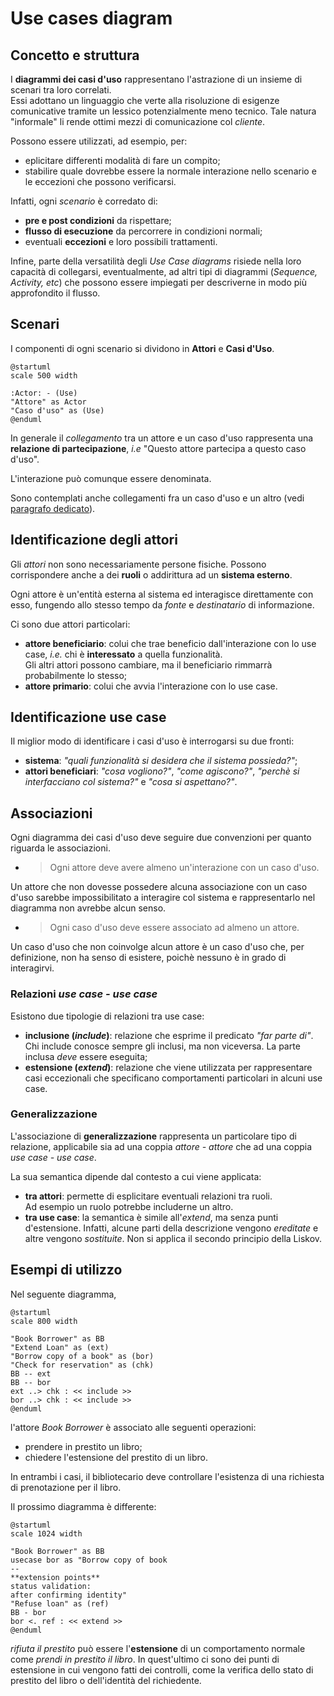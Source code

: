 # Use cases diagram

## Concetto e struttura

I **diagrammi dei casi d'uso** rappresentano l'astrazione di un insieme di scenari tra loro correlati. \
Essi adottano un linguaggio che verte alla risoluzione di esigenze comunicative tramite un lessico potenzialmente meno tecnico.
Tale natura "informale" li rende ottimi mezzi di comunicazione col *cliente*.

Possono essere utilizzati, ad esempio, per:
* eplicitare differenti modalità di fare un compito;
* stabilire quale dovrebbe essere la normale interazione nello scenario e le eccezioni che possono verificarsi.

Infatti, ogni _scenario_ è corredato di:
* __pre e post condizioni__ da rispettare;
* __flusso di esecuzione__ da percorrere in condizioni normali;
* eventuali __eccezioni__ e loro possibili trattamenti.

Infine, parte della versatilità degli *Use Case diagrams* risiede nella loro capacità di collegarsi, eventualmente, ad altri tipi di diagrammi (*Sequence, Activity, etc*) che possono essere impiegati per descriverne in modo più approfondito il flusso.

## Scenari

I componenti di ogni scenario si dividono in **Attori** e **Casi d'Uso**.

```plantuml
@startuml
scale 500 width

:Actor: - (Use)
"Attore" as Actor
"Caso d'uso" as (Use)
@enduml
```

In generale il *collegamento* tra un attore e un caso d'uso rappresenta una __relazione di partecipazione__, *i.e* "Questo attore partecipa a questo caso d'uso".

L'interazione può comunque essere denominata.

Sono contemplati anche collegamenti fra un caso d'uso e un altro (vedi [paragrafo dedicato](#assoc-ucuc)).

## Identificazione degli attori

Gli _attori_ non sono necessariamente persone fisiche.
Possono corrispondere anche a dei **ruoli** o addirittura ad un **sistema esterno**.

Ogni attore è un'entità esterna al sistema ed interagisce direttamente con esso, fungendo allo stesso tempo da *fonte* e *destinatario* di informazione.

Ci sono due attori particolari:

* **attore beneficiario**: colui che trae beneficio dall'interazione con lo use case, *i.e.* chi è **interessato** a quella funzionalità. \
Gli altri attori possono cambiare, ma il beneficiario rimmarrà probabilmente lo stesso;
* **attore primario**: colui che avvia l'interazione con lo use case.

## Identificazione use case
Il miglior modo di identificare i casi d'uso è interrogarsi su due fronti:

* **sistema**: _"quali funzionalità si desidera che il sistema possieda?"_;
* **attori beneficiari**: _"cosa vogliono?"_, _"come agiscono?"_, _"perchè si interfacciano col sistema?"_ e _"cosa si aspettano?"_.

## Associazioni

Ogni diagramma dei casi d'uso deve seguire due convenzioni per quanto riguarda le associazioni.

* > Ogni attore deve avere almeno un'interazione con un caso d'uso.

Un attore che non dovesse possedere alcuna associazione con un caso d'uso sarebbe impossibilitato a interagire col sistema e rappresentarlo nel diagramma non avrebbe alcun senso.

* > Ogni caso d'uso deve essere associato ad almeno un attore.

Un caso d'uso che non coinvolge alcun attore è un caso d'uso che, per definizione, non ha senso di esistere, poichè nessuno è in grado di interagirvi.

### <a name="assoc-ucuc"></a>Relazioni _use case - use case_
Esistono due tipologie di relazioni tra use case:
* **inclusione (*include*)**: relazione che esprime il predicato *"far parte di"*.  \
Chi include conosce sempre gli inclusi, ma non viceversa.
La parte inclusa *deve* essere eseguita;
* **estensione (*extend*)**: relazione che viene utilizzata per rappresentare casi eccezionali che specificano comportamenti particolari in alcuni use case.

### Generalizzazione

L'associazione di **generalizzazione** rappresenta un particolare tipo di relazione, applicabile sia ad una coppia *attore - attore* che ad una coppia *use case - use case*.

La sua semantica dipende dal contesto a cui viene applicata:
* **tra attori**: permette di esplicitare eventuali relazioni tra ruoli. \
Ad esempio un ruolo potrebbe includerne un altro.
* **tra use case**: la semantica è simile all'*extend*, ma senza punti d'estensione. Infatti, alcune parti della descrizione vengono *ereditate* e altre vengono *sostituite*. Non si applica  il secondo principio della Liskov.

## Esempi di utilizzo

Nel seguente diagramma,

```plantuml
@startuml
scale 800 width

"Book Borrower" as BB
"Extend Loan" as (ext)
"Borrow copy of a book" as (bor)
"Check for reservation" as (chk)
BB -- ext
BB -- bor
ext ..> chk : << include >>
bor ..> chk : << include >>
@enduml
```

l'attore _Book Borrower_ è associato alle seguenti operazioni:
- prendere in prestito un libro;
- chiedere l'estensione del prestito di un libro.

In entrambi i casi, il bibliotecario deve controllare l'esistenza di una richiesta di prenotazione per il libro.

Il prossimo diagramma è differente:

```plantuml
@startuml
scale 1024 width

"Book Borrower" as BB
usecase bor as "Borrow copy of book
--
**extension points**
status validation:
after confirming identity"
"Refuse loan" as (ref)
BB - bor
bor <. ref : << extend >>
@enduml
```

_rifiuta il prestito_ può essere l'__estensione__ di un comportamento normale come _prendi in prestito il libro_.
In quest'ultimo ci sono dei punti di estensione in cui vengono fatti dei controlli, come la verifica dello stato di prestito del libro o dell'identità del richiedente.
